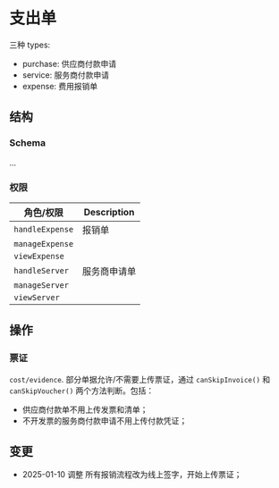 # 支出单
三种 types:

- purchase: 供应商付款申请
- service: 服务商付款申请
- expense: 费用报销单

结构
--------------------------------------------------------------------------
### Schema
...

### 权限
角色/权限               | Description   
------------------------|---------------------------------
`handleExpense`         | 报销单
`manageExpense`         |               
`viewExpense`           |               
`handleServer`          | 服务商申请单              
`manageServer`          |               
`viewServer`            |               

操作
--------------------------------------------------------------------------
### 票证
`cost/evidence`. 部分单据允许/不需要上传票证，通过 `canSkipInvoice()` 和 `canSkipVoucher()` 两个方法判断。包括：

- 供应商付款单不用上传发票和清单；
- 不开发票的服务商付款申请不用上传付款凭证；


变更
--------------------------------------------------------------------------
- 2025-01-10 调整 所有报销流程改为线上签字，开始上传票证；

